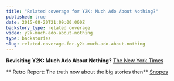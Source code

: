 ```yaml
---
title: "Related coverage for Y2K: Much Ado About Nothing?"
published: true
date: 2015-08-20T21:09:00.000Z
backstory_type: related coverage
video: y2k-much-ado-about-nothing
type: backstories
slug: related-coverage-for-y2k-much-ado-about-nothing
---
```


**Revisiting Y2K: Much Ado About Nothing?**
[The New York Times](http://www.nytimes.com/2013/05/27/booming/revisiting-y2k-much-ado-about-nothing.html?ref=booming&_r=0)

** Retro Report: The truth now about the big stories then**
[Snopes](http://message.snopes.com/showthread.php?t=87054)


